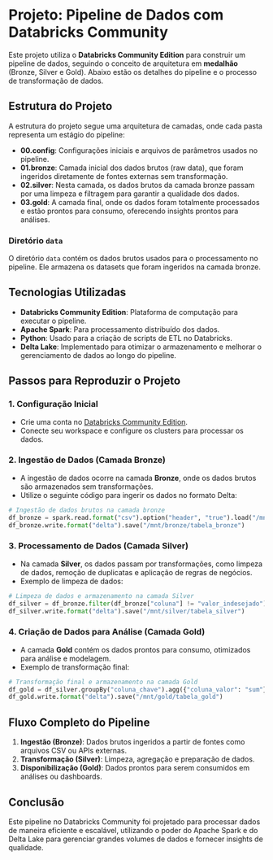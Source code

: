 # Projeto: Pipeline de Dados com Databricks Community

Este projeto utiliza o **Databricks Community Edition** para construir um pipeline de dados, seguindo o conceito de arquitetura em **medalhão** (Bronze, Silver e Gold). Abaixo estão os detalhes do pipeline e o processo de transformação de dados.

## Estrutura do Projeto

A estrutura do projeto segue uma arquitetura de camadas, onde cada pasta representa um estágio do pipeline:

- **00.config**: Configurações iniciais e arquivos de parâmetros usados no pipeline.
- **01.bronze**: Camada inicial dos dados brutos (raw data), que foram ingeridos diretamente de fontes externas sem transformação.
- **02.silver**: Nesta camada, os dados brutos da camada bronze passam por uma limpeza e filtragem para garantir a qualidade dos dados.
- **03.gold**: A camada final, onde os dados foram totalmente processados e estão prontos para consumo, oferecendo insights prontos para análises.

### Diretório `data`

O diretório `data` contém os dados brutos usados para o processamento no pipeline. Ele armazena os datasets que foram ingeridos na camada bronze.

## Tecnologias Utilizadas

- **Databricks Community Edition**: Plataforma de computação para executar o pipeline.
- **Apache Spark**: Para processamento distribuído dos dados.
- **Python**: Usado para a criação de scripts de ETL no Databricks.
- **Delta Lake**: Implementado para otimizar o armazenamento e melhorar o gerenciamento de dados ao longo do pipeline.

## Passos para Reproduzir o Projeto

### 1. Configuração Inicial
- Crie uma conta no [Databricks Community Edition](https://community.cloud.databricks.com/).
- Conecte seu workspace e configure os clusters para processar os dados.
  
### 2. Ingestão de Dados (Camada Bronze)
- A ingestão de dados ocorre na camada **Bronze**, onde os dados brutos são armazenados sem transformações.
- Utilize o seguinte código para ingerir os dados no formato Delta:

```python
# Ingestão de dados brutos na camada bronze
df_bronze = spark.read.format("csv").option("header", "true").load("/mnt/data/meus_dados.csv")
df_bronze.write.format("delta").save("/mnt/bronze/tabela_bronze")
```

### 3. Processamento de Dados (Camada Silver)
- Na camada **Silver**, os dados passam por transformações, como limpeza de dados, remoção de duplicatas e aplicação de regras de negócios.
- Exemplo de limpeza de dados:

```python
# Limpeza de dados e armazenamento na camada Silver
df_silver = df_bronze.filter(df_bronze["coluna"] != "valor_indesejado")
df_silver.write.format("delta").save("/mnt/silver/tabela_silver")
```

### 4. Criação de Dados para Análise (Camada Gold)
- A camada **Gold** contém os dados prontos para consumo, otimizados para análise e modelagem.
- Exemplo de transformação final:

```python
# Transformação final e armazenamento na camada Gold
df_gold = df_silver.groupBy("coluna_chave").agg({"coluna_valor": "sum"})
df_gold.write.format("delta").save("/mnt/gold/tabela_gold")
```

## Fluxo Completo do Pipeline

1. **Ingestão (Bronze)**: Dados brutos ingeridos a partir de fontes como arquivos CSV ou APIs externas.
2. **Transformação (Silver)**: Limpeza, agregação e preparação de dados.
3. **Disponibilização (Gold)**: Dados prontos para serem consumidos em análises ou dashboards.

## Conclusão

Este pipeline no Databricks Community foi projetado para processar dados de maneira eficiente e escalável, utilizando o poder do Apache Spark e do Delta Lake para gerenciar grandes volumes de dados e fornecer insights de qualidade.

